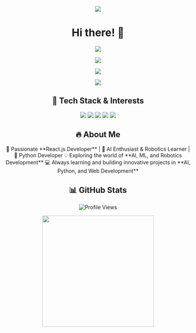 <p align="center">
  <img src="https://readme-typing-svg.herokuapp.com?font=Fira+Code&weight=600&size=24&pause=1000&color=F7AE2A&center=true&vCenter=true&multiline=true&width=500&height=100&lines=Hey%2C+I'm+Aanish+Rizmy!;A+Software+Engineer;AI+Enthusiast+and+Python+Coder;Exploring+AI+and+Robotics+Development!">
</p>

<h1 align="center">Hi there! 👋</h1>

<p align="center">
  <img src="https://readme-stats-sigma-five.vercel.app/api?username=aanish-rizmy&show_icons=true&theme=tokyonight" />
</p>

<p align="center">
  <img src="https://profile-trophy.vercel.app/?username=aanish-rizmy&theme=radical&margin-w=15&margin-h=15" />
</p>

<p align="center">
  <img src="https://activity-graph.herokuapp.com/graph?username=aanish-rizmy&theme=react-dark" />
</p>

<p align="center">
  <img src="https://komarev.com/ghpvc/?username=aanish-rizmy&label=Profile+Views&color=brightgreen&style=flat-square" />
</p>


<h2 align="center"> 🚀 Tech Stack & Interests </h2>

<p align="center">
    <img src="https://img.shields.io/badge/React.js-%2361DAFB.svg?style=for-the-badge&logo=react&logoColor=white" />
    <img src="https://img.shields.io/badge/Python-%233776AB.svg?style=for-the-badge&logo=python&logoColor=white" />
    <img src="https://img.shields.io/badge/AI-%230A192F.svg?style=for-the-badge&logo=openai&logoColor=white" />
    <img src="https://img.shields.io/badge/Robotics-%230071C5.svg?style=for-the-badge&logo=robotframework&logoColor=white" />
    <img src="https://img.shields.io/badge/Machine%20Learning-%23FF6F00.svg?style=for-the-badge&logo=tensorflow&logoColor=white" />
</p>

<h2 align="center"> 🔥 About Me </h2>
<p align="center">
🚀 Passionate **React.js Developer** | 🤖 AI Enthusiast & Robotics Learner | 🐍 Python Developer  
💡 Exploring the world of **AI, ML, and Robotics Development**  
💻 Always learning and building innovative projects in **AI, Python, and Web Development**  
</p>

<h2 align="center"> 📊 GitHub Stats </h2>

<p align="center">
  <img src="https://komarev.com/ghpvc/?username=aanish-rizmy&label=Profile+Views&color=brightgreen&style=flat-square" alt="Profile Views" />
</p>

<p align="center">
  <img src="https://media.giphy.com/media/xT9IgzoKnwFNmISR8I/giphy.gif" width="300px">
</p>
